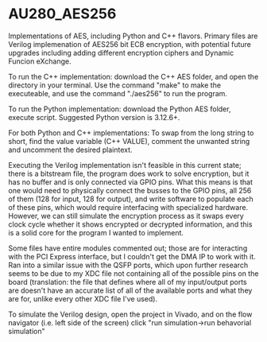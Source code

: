 # AU280_AES256
Implementations of AES, including Python and C++ flavors. Primary files are Verilog implemenation of AES256 bit ECB encryption, with potential future upgrades including adding different encryption ciphers and Dynamic Funcion eXchange.

To run the C++ implementation: download the C++ AES folder, and open the directory in your terminal. Use the command "make" to make the executeable, and use the command "./aes256" to run the program.

To run the Python implementation: download the Python AES folder, execute script. Suggested Python version is 3.12.6+.

For both Python and C++ implementations: To swap from the long string to short, find the value variable (C++ VALUE), comment the unwanted string and uncomment the desired plaintext.

Executing the Verilog implementation isn't feasible in this current state; there is a bitstream file, the program does work to solve encryption, but it has no buffer and is only connected via GPIO pins. What this means is that one would need to physically connect the busses to the GPIO pins, all 256 of them (128 for input, 128 for output), and write software to populate each of these pins, which would require interfacing with specialized hardware. However, we can still simulate the encryption process as it swaps every clock cycle whether it shows encrypted or decrypted information, and this is a solid core for the program I wanted to implement.

Some files have entire modules commented out; those are for interacting with the PCI Express interface, but I couldn't get the DMA IP to work with it. Ran into a similar issue with the QSFP ports, which upon further research seems to be due to my XDC file not containing all of the possible pins on the board (translation: the file that defines where all of my input/output ports are doesn't have an accurate list of all of the available ports and what they are for, unlike every other XDC file I've used).

To simulate the Verilog design, open the project in Vivado, and on the flow navigator (i.e. left side of the screen) click "run simulation->run behavorial simulation"
